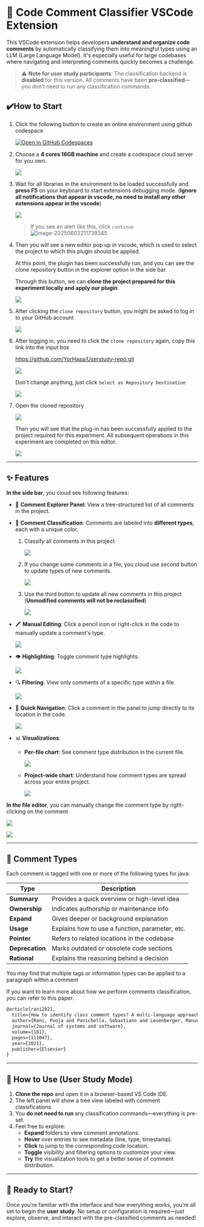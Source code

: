 # 🧠 Code Comment Classifier VSCode Extension

This VSCode extension helps developers **understand and organize code comments** by automatically classifying them into meaningful types using an LLM (Large Language Model). It's especially useful for large codebases where navigating and interpreting comments quickly becomes a challenge.

> ⚠️ **Note for user study participants**: The classification backend is **disabled** for this version. All comments have been **pre-classified**—you don’t need to run any classification commands.



## ✔️How to Start

1. Click the following  button to create an online environment using github codespace

   <a href="https://github.com/codespaces/new?hide_repo_select=true&ref=main&repo=YorHaaa/ClassiCode" target="_blank" rel="noopener noreferrer">
     <img src="https://github.com/codespaces/badge.svg" alt="Open in GitHub Codespaces">
   </a>

2. Choose a **4 cores 16GB machine** and create a codespace cloud server for you own.

   ![](https://raw.githubusercontent.com/YorHaaa/BolgDemo/master/20250602174459222.png)

3. Wait for all libraries in the environment to be loaded successfully and **press F5** on your keyboard to start extensions debugging mode. (**Ignore all notifications that appear in vscode, no need to install any other extensions appear in the vscode**)

   ![](https://raw.githubusercontent.com/YorHaaa/BolgDemo/master/20250602175130606.png)

   > If you see an alert like this, click `continue`
   > ![image-20250602211739345](C:\Users\一矢光明\AppData\Roaming\Typora\typora-user-images\image-20250602211739345.png)

4. Then you will see a new editor pop up in vscode, which is used to select the project to which this plugin should be applied. 

   At this point, the plugin has been successfully run, and you can see the clone repository button in the explorer option in the side bar. 

   Through this button, we can **clone the project prepared for this experiment locally and apply our plugin**.

   ![](https://raw.githubusercontent.com/YorHaaa/BolgDemo/master/20250602175429829.png)

5. After clicking the `clone repository` button, you might be asked to log in to your GitHub account

   ![](https://raw.githubusercontent.com/YorHaaa/BolgDemo/master/20250602180606845.png)

6. After logging in, you need to click the `clone repository` again, copy this link into the input box

    https://github.com/YorHaaa/Userstudy-repo.git

   ![](https://raw.githubusercontent.com/YorHaaa/BolgDemo/master/20250602180907348.png)

   Don't change anything, just click `Select as Repository Destination`

   ![](https://raw.githubusercontent.com/YorHaaa/BolgDemo/master/image-20250602181056185.png)

7. Open the cloned repository

   ![](https://raw.githubusercontent.com/YorHaaa/BolgDemo/master/20250602181146827.png)

   Then you will see that the plug-in has been successfully applied to the project required for this experiment. All subsequent operations in this experiment are completed on this editor.

   ![](https://raw.githubusercontent.com/YorHaaa/BolgDemo/master/20250602181742347.png)

------

## ✨ Features

**In the side bar**, you cloud see following features:

- 📁 **Comment Explorer Panel**: View a tree-structured list of all comments in the project.

- 🎨 **Comment Classification**: Comments are labeled into **different types**, each with a unique color.

  1. Classify all comments in this project

     ![](https://raw.githubusercontent.com/YorHaaa/BolgDemo/master/image-20250602182235011.png)

  2. If you change some comments in a file, you cloud use second button to update types of new comments.

     ![](https://raw.githubusercontent.com/YorHaaa/BolgDemo/master/image-20250602182418937.png)

  3. Use the third button to update all new comments in this project (**Unmodified comments will not be reclassified**)

     ![](https://raw.githubusercontent.com/YorHaaa/BolgDemo/master/20250602182706091.png)

- 🖍️ **Manual Editing**: Click a pencil icon or right-click in the code to manually update a comment's type.

  ![](https://raw.githubusercontent.com/YorHaaa/BolgDemo/master/20250602182801402.png)

- 👁️ **Highlighting**: Toggle comment type highlights.

  ![](https://raw.githubusercontent.com/YorHaaa/BolgDemo/master/20250602183016418.png)

- 🔍 **Filtering**: View only comments of a specific type within a file.

  ![](https://raw.githubusercontent.com/YorHaaa/BolgDemo/master/image-20250602213532415.png)

- 📌 **Quick Navigation**: Click a comment in the panel to jump directly to its location in the code.

  ![](https://raw.githubusercontent.com/YorHaaa/BolgDemo/master/image-20250602183128534.png)

- 📊 **Visualizations**:
  - **Per-file chart**: See comment type distribution in the current file.

    ![](https://raw.githubusercontent.com/YorHaaa/BolgDemo/master/20250602183221762.png)

  - **Project-wide chart**: Understand how comment types are spread across your entire project.

    ![](https://raw.githubusercontent.com/YorHaaa/BolgDemo/master/image-20250602183202263.png)



**In the file editor**, you can manually change the comment type by right-clicking on the comment

![](https://raw.githubusercontent.com/YorHaaa/BolgDemo/master/image-20250602183522442.png)

![](https://raw.githubusercontent.com/YorHaaa/BolgDemo/master/image-20250602183643775.png)

------

## 🧩 Comment Types

Each comment is tagged with one or more of the following types for java:

| Type            | Description                                     |
| --------------- | ----------------------------------------------- |
| **Summary**     | Provides a quick overview or high-level idea    |
| **Ownership**   | Indicates authorship or maintenance info        |
| **Expand**      | Gives deeper or background explanation          |
| **Usage**       | Explains how to use a function, parameter, etc. |
| **Pointer**     | Refers to related locations in the codebase     |
| **Deprecation** | Marks outdated or obsolete code sections        |
| **Rational**    | Explains the reasoning behind a decision        |



You may find that multiple tags or information types can be applied to a paragraph within a comment



If you want to learn more about how we perform comments classification, you can refer to this paper.

````latex
@article{rani2021,
  title={How to identify class comment types? A multi-language approach for class comment classification},
  author={Rani, Pooja and Panichella, Sebastiano and Leuenberger, Manuel and Di Sorbo, Andrea and Nierstrasz, Oscar},
  journal={Journal of systems and software},
  volume={181},
  pages={111047},
  year={2021},
  publisher={Elsevier}
}
````

------

## 🧪 How to Use (User Study Mode)

1. **Clone the repo** and open it in a browser-based VS Code IDE.
2. The left panel will show a tree view labeled with comment classifications.
3. You **do not need to run** any classification commands—everything is pre-set.
4. Feel free to explore:
   - **Expand** folders to view comment annotations.
   - **Hover** over entries to see metadata (line, type, timestamp).
   - **Click** to jump to the corresponding code location.
   - **Toggle** visibility and filtering options to customize your view.
   - **Try** the visualization tools to get a better sense of comment distribution.

------

## 🚀 Ready to Start?

Once you're familiar with the interface and how everything works, you’re all set to begin the **user study**. No setup or configuration is required—just explore, observe, and interact with the pre-classified comments as needed!